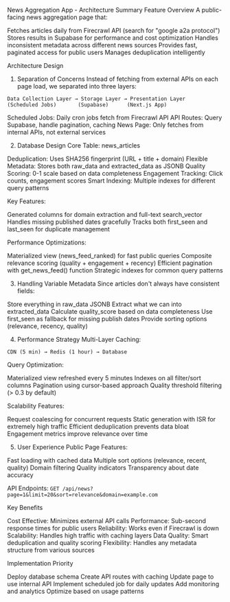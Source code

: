 News Aggregation App - Architecture Summary
Feature Overview
A public-facing news aggregation page that:

Fetches articles daily from Firecrawl API (search for "google a2a protocol")
Stores results in Supabase for performance and cost optimization
Handles inconsistent metadata across different news sources
Provides fast, paginated access for public users
Manages deduplication intelligently

Architecture Design

1. Separation of Concerns
Instead of fetching from external APIs on each page load, we separated into three layers:
```
Data Collection Layer → Storage Layer → Presentation Layer
(Scheduled Jobs)       (Supabase)      (Next.js App)
```

Scheduled Jobs: Daily cron jobs fetch from Firecrawl API
API Routes: Query Supabase, handle pagination, caching
News Page: Only fetches from internal APIs, not external services

2. Database Design
Core Table: news_articles

Deduplication: Uses SHA256 fingerprint (URL + title + domain)
Flexible Metadata: Stores both raw_data and extracted_data as JSONB
Quality Scoring: 0-1 scale based on data completeness
Engagement Tracking: Click counts, engagement scores
Smart Indexing: Multiple indexes for different query patterns

Key Features:

Generated columns for domain extraction and full-text search_vector
Handles missing published dates gracefully
Tracks both first_seen and last_seen for duplicate management

Performance Optimizations:

Materialized view (news_feed_ranked) for fast public queries
Composite relevance scoring (quality + engagement + recency)
Efficient pagination with get_news_feed() function
Strategic indexes for common query patterns

3. Handling Variable Metadata
Since articles don't always have consistent fields:

Store everything in raw_data JSONB
Extract what we can into extracted_data
Calculate quality_score based on data completeness
Use first_seen as fallback for missing publish dates
Provide sorting options (relevance, recency, quality)

4. Performance Strategy
Multi-Layer Caching:
```
CDN (5 min) → Redis (1 hour) → Database
```

Query Optimization:

Materialized view refreshed every 5 minutes
Indexes on all filter/sort columns
Pagination using cursor-based approach
Quality threshold filtering (> 0.3 by default)

Scalability Features:

Request coalescing for concurrent requests
Static generation with ISR for extremely high traffic
Efficient deduplication prevents data bloat
Engagement metrics improve relevance over time

5. User Experience
Public Page Features:

Fast loading with cached data
Multiple sort options (relevance, recent, quality)
Domain filtering
Quality indicators
Transparency about date accuracy

API Endpoints:
```GET /api/news?page=1&limit=20&sort=relevance&domain=example.com```

Key Benefits

Cost Effective: Minimizes external API calls
Performance: Sub-second response times for public users
Reliability: Works even if Firecrawl is down
Scalability: Handles high traffic with caching layers
Data Quality: Smart deduplication and quality scoring
Flexibility: Handles any metadata structure from various sources

Implementation Priority

Deploy database schema
Create API routes with caching
Update page to use internal API
Implement scheduled job for daily updates
Add monitoring and analytics
Optimize based on usage patterns
